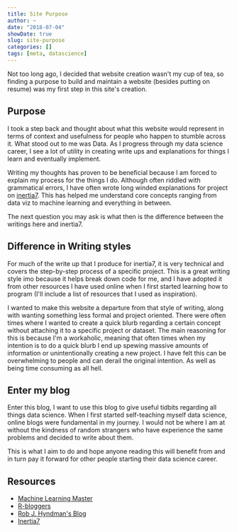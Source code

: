 ```yaml
---
title: Site Purpose
author: ~
date: "2018-07-04"
showDate: true
slug: site-purpose
categories: []
tags: [meta, datascience]
---
```



Not too long ago, I decided that website creation wasn't my cup of tea, so finding a purpose to build and maintain a website (besides putting on resume) was my first step in this site's creation. 

<!--more-->


## Purpose

I took a step back and thought about what this website would represent in terms of context and usefulness for people who happen to stumble across it. What stood out to me was Data. As I progress through my data science career, I see a lot of utility in creating write ups and explanations for things I learn and eventually implement. 

Writing my thoughts has proven to be beneficial because I am forced to explain my process for the things I do. Although often riddled with grammatical errors, I have often wrote long winded explanations for project on [inertia7](www.inertia7.com). This has helped me understand core concepts ranging from data viz to machine learning and everything in between. 

The next question you may ask is what then is the difference between the writings here and inertia7. 

## Difference in Writing styles

For much of the write up that I produce for inertia7, it is very technical and covers the step-by-step process of a specific project. This is a great writing style imo because it helps break down code for me, and I have adopted it from other resources I have used online when I first started learning how to program (I'll include a list of resources that I used as inspiration). 

I wanted to make this website a departure from that style of writing, along with wanting something less formal and project oriented. There were often times where I wanted to create a quick blurb regarding a certain concept without attaching it to a specific project or dataset. The main reasoning for this is because I'm a workaholic, meaning that often times when my intention is to do a quick blurb I end up spewing massive amounts of information or unintentionally creating a new project. I have felt this can be overwhelming to people and can derail the original intention. As well as being time consuming as all hell. 

## Enter my blog

Enter this blog, I want to use this blog to give useful tidbits regarding all things data science. When I first started self-teaching myself data science, online blogs were fundamental in my journey. I would not be where I am at without the kindness of random strangers who have experience the same problems and decided to write about them. 

This is what I aim to do and hope anyone reading this will benefit from and in turn pay it forward for other people starting their data science career. 


## Resources

+ [Machine Learning Master](https://machinelearningmastery.com/blog/)
+ [R-bloggers](https://www.r-bloggers.com/)
+ [Rob J. Hyndman's Blog](https://robjhyndman.com/hyndsight/)
+ [Inertia7](https://www.inertia7.com/)
